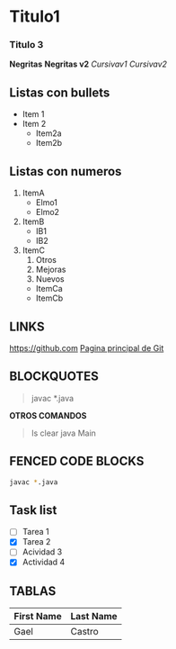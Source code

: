 # Titulo1

### Titulo 3
**Negritas**
__Negritas v2__
*Cursivav1*
_Cursivav2_

## Listas con bullets
* Item 1
* Item 2
    * Item2a
    * Item2b

## Listas con numeros
1. ItemA
   * Elmo1
   * Elmo2
3. ItemB
   * IB1
   * IB2
4. ItemC
   1. Otros
   2. Mejoras
   3. Nuevos
   * ItemCa
   * ItemCb
  
## LINKS
https://github.com
[Pagina principal de Git](https://github.com)

## BLOCKQUOTES
> javac *.java

**OTROS COMANDOS**
> ls
> clear
> java Main
>

 ## FENCED CODE BLOCKS
``` bash
javac *.java
```

## Task list
- [ ] Tarea 1
- [X] Tarea 2
- [ ] Acividad 3
- [X] Actividad 4

## TABLAS
First Name | Last Name
-----------|----------
Gael       |  Castro
